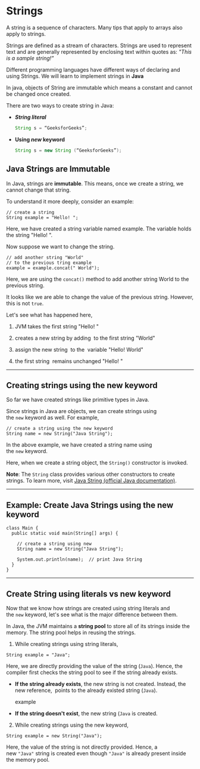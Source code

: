 # Strings

A string is a sequence of characters. Many tips that apply to arrays also apply to strings.

Strings are defined as a stream of characters. Strings are used to represent text and are generally represented by enclosing text within quotes as: *"This is a sample string!"*

Different programming languages have different ways of declaring and using Strings. We will learn to implement strings in **Java**

In java, objects of String are immutable which means a constant and cannot be changed once created.

There are two ways to create string in Java:

- ***String literal***
    
    ```java
    String s = “GeeksforGeeks”;
    ```
    
- **Using *new* keyword**
    
    ```java
    String s = new String (“GeeksforGeeks”);
    ```

## Java Strings are Immutable

In Java, strings are **immutable**. This means, once we create a string, we cannot change that string.

To understand it more deeply, consider an example:

```
// create a string
String example = "Hello! ";
```

Here, we have created a string variable named example. The variable holds the string "Hello! ".

Now suppose we want to change the string.

```
// add another string "World"
// to the previous tring example
example = example.concat(" World");
```

Here, we are using the `concat()` method to add another string World to the previous string.

It looks like we are able to change the value of the previous string. However, this is not `true`.

Let's see what has happened here,

1. JVM takes the first string "Hello! "
    
2. creates a new string by adding  to the first string "World"
    
3. assign the new string  to the  variable "Hello! World"
    
4. the first string  remains unchanged "Hello! "
    
---

## Creating strings using the new keyword

So far we have created strings like primitive types in Java.

Since strings in Java are objects, we can create strings using the `new` keyword as well. For example,

```
// create a string using the new keyword
String name = new String("Java String");
```

In the above example, we have created a string name using the `new` keyword.

Here, when we create a string object, the `String()` constructor is invoked.

**Note**: The `String` class provides various other constructors to create strings. To learn more, visit [Java String (official Java documentation)](https://docs.oracle.com/javase/8/docs/api/java/lang/String.html).

---

## **Example: Create Java Strings using the new keyword**

```
class Main {
  public static void main(String[] args) {

    // create a string using new
    String name = new String("Java String");

    System.out.println(name);  // print Java String
  }
}
```

---

## **Create String using literals vs new keyword**

Now that we know how strings are created using string literals and the `new` keyword, let's see what is the major difference between them.

In Java, the JVM maintains a **string pool** to store all of its strings inside the memory. The string pool helps in reusing the strings.

1. While creating strings using string literals,

```
String example = "Java";
```

Here, we are directly providing the value of the string (`Java`). Hence, the compiler first checks the string pool to see if the string already exists.

- **If the string already exists**, the new string is not created. Instead, the new reference,  points to the already existed string (`Java`).
    
    example
    
- **If the string doesn't exist**, the new string (`Java` is created.

2. While creating strings using the new keyword,

```
String example = new String("Java");
```

Here, the value of the string is not directly provided. Hence, a new `"Java"` string is created even though `"Java"` is already present inside the memory pool.
